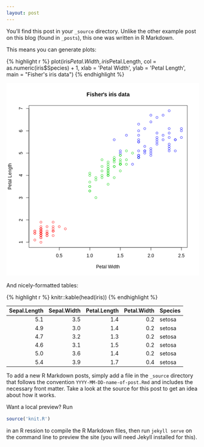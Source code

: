 ```yaml
---
layout: post
---
```


You’ll find this post in your `_source` directory. Unlike the other example post on this blog (found in `_posts`), this one was written in R Markdown.

This means you can generate plots:


{% highlight r %}
plot(iris$Petal.Width, iris$Petal.Length,
     col = as.numeric(iris$Species) + 1,
     xlab = 'Petal Width', ylab = 'Petal Length',
     main = "Fisher's iris data")
{% endhighlight %}

![plot of chunk plot](/figure/source/2017-06-16-hello-r-markdown/plot-1.png)

And nicely-formatted tables:


{% highlight r %}
knitr::kable(head(iris))
{% endhighlight %}



| Sepal.Length| Sepal.Width| Petal.Length| Petal.Width|Species |
|------------:|-----------:|------------:|-----------:|:-------|
|          5.1|         3.5|          1.4|         0.2|setosa  |
|          4.9|         3.0|          1.4|         0.2|setosa  |
|          4.7|         3.2|          1.3|         0.2|setosa  |
|          4.6|         3.1|          1.5|         0.2|setosa  |
|          5.0|         3.6|          1.4|         0.2|setosa  |
|          5.4|         3.9|          1.7|         0.4|setosa  |

To add a new R Markdown posts, simply add a file in the `_source` directory that follows the convention `YYYY-MM-DD-name-of-post.Rmd` and includes the necessary front matter. Take a look at the source for this post to get an idea about how it works.

Want a local preview? Run
```r
source('knit.R')
```
in an R ression to compile the R Markdown files, then run `jekyll serve` on the command line to preview the site (you will need Jekyll installed for this).
